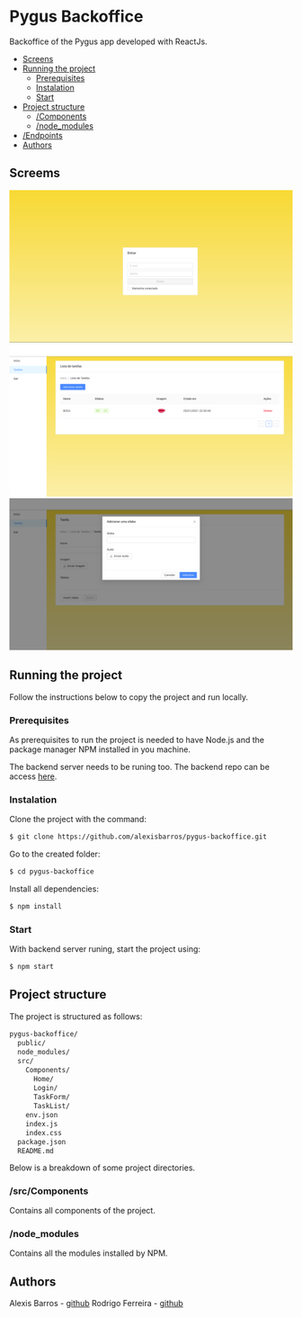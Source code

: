 # Pygus Backoffice

Backoffice of the Pygus app developed with ReactJs.

- [Screens](#screens)
- [Running the project](#running-the-project)
  - [Prerequisites](#prerequisites)
  - [Instalation](#instalation)
  - [Start](#start)
- [Project structure](#project-structure)
  - [/Components](#Components)
  - [/node_modules](#node_modules)
- [/Endpoints](#endpoints)
- [Authors](#authors)

## Screems

<img alt='Login' src="./src/assets/img/screens/screen_login.png">

<img alt='List' src="./src/assets/img/screens/screen_list.png">

<img alt='Form' src="./src/assets/img/screens/screen_form.png">

## Running the project

Follow the instructions below to copy the project and run locally.

### Prerequisites

As prerequisites to run the project is needed to have Node.js and the package manager NPM installed in you machine.

The backend server needs to be runing too. The backend repo can be access [here](https://github.com/alexisbarros/pygus-api.git).

### Instalation

Clone the project with the command:

```sh
$ git clone https://github.com/alexisbarros/pygus-backoffice.git
```

Go to the created folder:

```sh
$ cd pygus-backoffice
```

Install all dependencies:

```sh
$ npm install
```

### Start

With backend server runing, start the project using:

```sh
$ npm start
```

## Project structure

The project is structured as follows:

```
pygus-backoffice/
  public/
  node_modules/
  src/
    Components/
      Home/
      Login/
      TaskForm/
      TaskList/
    env.json
    index.js
    index.css
  package.json
  README.md
```

Below is a breakdown of some project directories.

### /src/Components

Contains all components of the project.

### /node_modules

Contains all the modules installed by NPM.

## Authors

Alexis Barros - [github](https://github.com/alexisbarros)
Rodrigo Ferreira - [github](https://github.com/rodlferreira)
